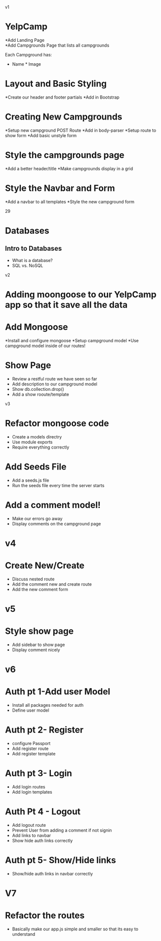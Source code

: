 v1
# YelpCamp
*Add Landing Page	
*Add Campgrounds Page that lists all campgrounds

Each Campground has:
* Name	* Image

# Layout and Basic Styling
*Create our header and footer partials
*Add in Bootstrap

# Creating New Campgrounds
*Setup new campground POST Route
*Add in body-parser
*Setup route to show form
*Add basic unstyle form

# Style the campgrounds page
*Add a better header/title
*Make campgrounds display in a grid

# Style the Navbar and Form
*Add a navbar to all templates
*Style the new campground form

29
# Databases
## Intro to Databases
* What is a database?
* SQL vs. NoSQL

v2
# Adding moongoose to our YelpCamp app so that it save all the data
# Add Mongoose
*Install and configure mongoose
*Setup campground model
*Use campground model inside of our routes!

# Show Page
* Review a restful route we have seen so far
* Add description to our campground model
* Show db.collection.drop()
* Add a show rooute/template

v3
# Refactor mongoose code
* Create a models directry
* Use module exports
* Require everything correctly

# Add Seeds File
* Add a seeds.js file
* Run the seeds file every time the server starts

# Add a comment model!
* Make our errors go away
* Display comments on the campground page

# v4
# Create New/Create
* Discuss nested route
* Add the comment new and create route
* Add the new comment form


# v5
# Style show page
* Add sidebar to show page
* Display comment nicely

# v6
# Auth pt 1-Add user Model
* Install all packages needed for auth
* Define user model

# Auth pt 2- Register
* configure Passport
* Add register route
* Add register template

# Auth pt 3- Login
* Add login routes 
* Add login templates

# Auth Pt 4 - Logout
* Add logout route
* Prevent User from adding a comment if not signin
* Add links to navbar
* Show hide auth links correctly

# Auth pt 5- Show/Hide links
* Show/hide auth links in navbar correctly 

# V7
# Refactor the routes 
* Basically make our app.js simple and smaller so that its easy to understand
